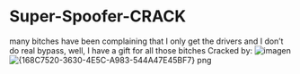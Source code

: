 # Super-Spoofer-CRACK
many bitches have been complaining that I only get the drivers and I don’t do real bypass, well, I have a gift for all those bitches
Cracked by: ![imagen](https://user-images.githubusercontent.com/95001569/173787328-e6c72668-f6eb-4dea-ab23-955d3fb7e628.png)
![{168C7520-3630-4E5C-A983-544A47E45BF7} png](https://user-images.githubusercontent.com/95001569/173787549-665b26b8-209f-4ca8-9a42-6da2dcab9e7b.jpg)
